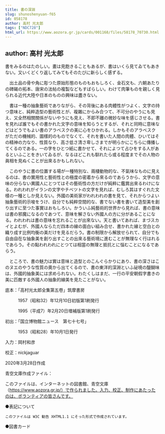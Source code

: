 ```yaml
---
title: 書の深淵
slug: shunoshenyuan-f65
id: 058178
author: 高村 光太郎
tags: ["NDC728"]
html_url: https://www.aozora.gr.jp/cards/001168/files/58178_70730.html
---
```


## author: 高村 光太郎

書をみるのはたのしい。畫は見飽きることもあるが、書はいくら見てゐてもあきない。又いくどくり返してみてもそのたびに新らしく感ずる。

　出土品の骨や角に彫つた原始形態のものもおもしろく、金石文も、六朝あたりの碑碣の拓本、唐宋の法帖の複製などもすばらしい。わけて肉筆ものを親しく見られる近代大陸や日本のものの興味は盡きない。

　書は一種の抽象藝術でありながら、その背後にある肉體性がつよく、文字の持つ意味と、純粹造型の藝術性とが、複雜にからみ合つて、不可分のやうにも見え、又全然相關關係がないやうにも見え、不即不離の微妙な味を感じさせる。書を見れば誰でもその書かれた文字の意味を知らうとするが、それと同時に意味などはどうでもよい書のアラベスクの美に心をひかれる。しかもそのアラベスクがただの機械的、圖樣的のものでなくて、それを書いた人間の肉體、ひいてはその精神の力なり、性質なり、高さ低さ清さ卑しさまでが明らかにこちらに傳播してくるのである。一の字をひとつ紙に書かせて、それによつて占ひをする人があるといふことをきいてゐるが、なるほどこれも馴れたら或る程度までその人物の眞相を見ぬくことが出來るかもしれない。

　このやうに書の位置する場が一種特別な、兩棲動物的な、不氣味なものに見えるのは、書の實用性と藝術性との極度の密着から來るのであらうから、文字の意味の分らない異國人にとつてはその藝術性の方だけが純粹に鑑賞出來るわけになる。われわれがイランの文字やチベツトの文字を見れば、むしろ其はすぐれた文樣の一種としか見えない。外國の美術家がわれわれの書を見て、それからつよい抽象藝術的示唆をうけ、自分でも純粹空間的な、書でない書を書いて造型美を創り出すに至つた事實はおもしろい。かういふ純藝術的世界から見れば、書の意味は書の邪魔になるのであつて、意味を解さない外國人の方に分があることになる。われわれは書の意味を忘れることが出來ない。天と書いてあれば、まづスカイとよむが、外國人ならただ四本の線の面白い組み合せ、書かれた線と空白との織り成す比例均衡の美だけを見るだらう。書の制限から解放せられて、自分でも自由自在な抽象美を創り出すことの出來る藝術境に進むことが無理なく行はれるであらう。その點われわれにとつては相當の無理と抵抗とに惱むことになるであらう。

　ところで、書の魅力は實は意味と造型とのこんぐらかりにあり、書の深さはこのヌエのやうな性質の奧から出てくるので、書の東洋的深淵といふ祕境の醍醐味は、外國的抽象美には求められない。わたくしはまだ、一行の平安朝假字書きの美に匹敵する外國人の抽象的線美を見たことがない。













底本：「高村光太郎全集第五卷」筑摩書房

　　　1957（昭和32）年12月10日初版第1刷発行

　　　1995（平成7）年2月20日増補版第1刷発行

初出：「国立博物館ニュース　第七十七号」

　　　1953（昭和28）年10月1日発行

入力：岡村和彦

校正：nickjaguar

2020年3月28日作成

青空文庫作成ファイル：

このファイルは、インターネットの図書館、青空文庫（https://www.aozora.gr.jp/）で作られました。入力、校正、制作にあたったのは、ボランティアの皆さんです。











●表記について


	このファイルは W3C 勧告 XHTML1.1 にそった形式で作成されています。







●図書カード